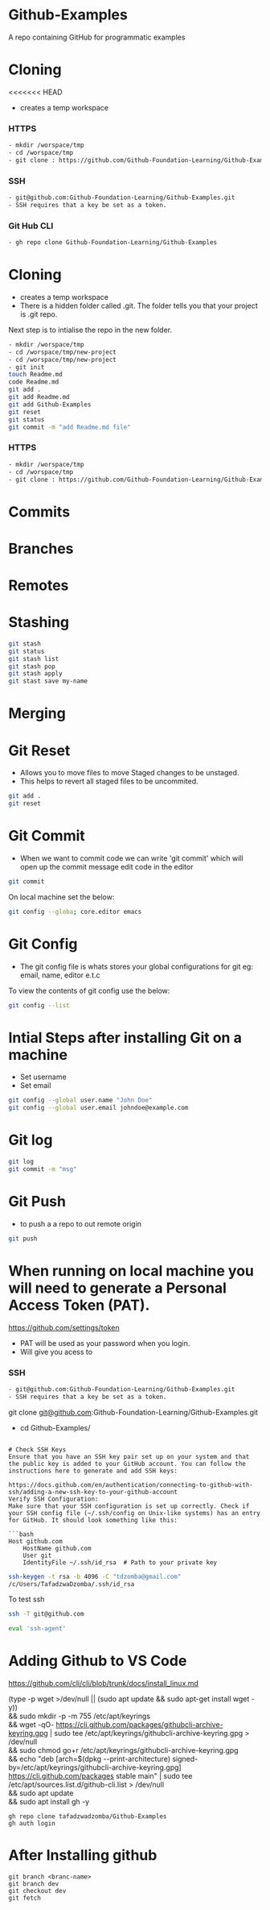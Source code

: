 # Github-Examples
A repo containing GitHub for programmatic examples
# Cloning

<<<<<<< HEAD
- creates a temp workspace 

### HTTPS
```sh
- mkdir /worspace/tmp
- cd /worspace/tmp
- git clone : https://github.com/Github-Foundation-Learning/Github-Examples.git
```

### SSH
```sh
- git@github.com:Github-Foundation-Learning/Github-Examples.git 
- SSH requires that a key be set as a token. 
```

### Git Hub CLI
```sh
- gh repo clone Github-Foundation-Learning/Github-Examples 
```

# Cloning

- creates a temp workspace 
- There is a hidden folder called .git. The folder tells you that your project is .git repo.

Next step is to intialise the repo in the new folder.

```sh
- mkdir /worspace/tmp
- cd /worspace/tmp/new-project
- cd /worspace/tmp/new-project 
- git init
touch Readme.md
code Readme.md 
git add .
git add Readme.md
git add Github-Examples
git reset
git status
git commit -m "add Readme.md file"

```

### HTTPS
```sh
- mkdir /worspace/tmp
- cd /worspace/tmp
- git clone : https://github.com/Github-Foundation-Learning/Github-Examples.git
```


# Commits

# Branches

# Remotes

# Stashing

```sh
git stash
git status 
git stash list
git stash pop
git stash apply
git stast save my-name
```

# Merging

# Git Reset
- Allows you to move files to move Staged changes to be unstaged. 
- This helps to revert all staged files to be uncommited.

```sh
git add . 
git reset
```

# Git Commit

- When we want to commit code we can write 'git commit' which will open up the commit message edit code in the editor

```sh
git commit
```

On local machine set the below:

```sh
git config --globa; core.editor emacs
```

# Git Config
- The git config file is whats stores your global configurations for git eg: email, name, editor e.t.c

To view the contents of git config use the below:

```sh
git config --list
```

# Intial Steps after installing Git on a machine
- Set username
- Set email

```sh
git config --global user.name "John Doe"
git config --global user.email johndoe@example.com
```

# Git log

```sh
git log
git commit -m "msg"
```

# Git Push
- to push a a repo to out remote origin

```sh
git push
```

# When running on local machine you will need to generate a Personal Access Token (PAT).
https://github.com/settings/token 

- PAT will be used as your password when you login.
- Will give you acess to 

### SSH
```sh
- git@github.com:Github-Foundation-Learning/Github-Examples.git 
- SSH requires that a key be set as a token. 

```
git clone git@github.com:Github-Foundation-Learning/Github-Examples.git
- cd Github-Examples/
```

# Check SSH Keys
Ensure that you have an SSH key pair set up on your system and that the public key is added to your GitHub account. You can follow the instructions here to generate and add SSH keys: 

https://docs.github.com/en/authentication/connecting-to-github-with-ssh/adding-a-new-ssh-key-to-your-github-account 
Verify SSH Configuration:
Make sure that your SSH configuration is set up correctly. Check if your SSH config file (~/.ssh/config on Unix-like systems) has an entry for GitHub. It should look something like this:

```bash
Host github.com
    HostName github.com
    User git
    IdentityFile ~/.ssh/id_rsa  # Path to your private key
```

```sh
ssh-keygen -t rsa -b 4096 -C "tdzomba@gmail.com"
/c/Users/TafadzwaDzomba/.ssh/id_rsa
```

To test ssh 
```sh
ssh -T git@github.com
```

```sh
eval 'ssh-agent'
```

# Adding Github to VS Code

https://github.com/cli/cli/blob/trunk/docs/install_linux.md 


(type -p wget >/dev/null || (sudo apt update && sudo apt-get install wget -y)) \
&& sudo mkdir -p -m 755 /etc/apt/keyrings \
&& wget -qO- https://cli.github.com/packages/githubcli-archive-keyring.gpg | sudo tee /etc/apt/keyrings/githubcli-archive-keyring.gpg > /dev/null \
&& sudo chmod go+r /etc/apt/keyrings/githubcli-archive-keyring.gpg \
&& echo "deb [arch=$(dpkg --print-architecture) signed-by=/etc/apt/keyrings/githubcli-archive-keyring.gpg] https://cli.github.com/packages stable main" | sudo tee /etc/apt/sources.list.d/github-cli.list > /dev/null \
&& sudo apt update \
&& sudo apt install gh -y


```ssh
gh repo clone tafadzwadzomba/Github-Examples
gh auth login
```

# After Installing github

```ssh
git branch <branc-name>
git branch dev
git checkout dev
git fetch


